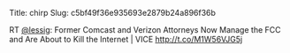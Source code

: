 Title: chirp
Slug: c5bf49f36e935693e2879b24a896f36b

RT <a href="http://twitter.com/lessig">@lessig</a>: Former Comcast and Verizon Attorneys Now Manage the FCC and Are About to Kill the Internet | VICE <a href="http://t.co/M1W56VJG5j">http://t.co/M1W56VJG5j</a>
